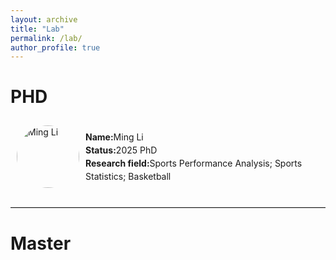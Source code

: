 ```yaml
---
layout: archive
title: "Lab"
permalink: /lab/
author_profile: true
---
```


# PHD 

  <!-- 李明 -->
<div class='paper-box' style="display: flex; align-items: center; gap: 10px; padding: 10px;">
  <!-- img r -->
  <div style="width: 100px; height: 100px; border-radius: 50%; overflow: hidden; flex-shrink: 0;">
    <img src='https://sportssuper.github.io/ZSL/assets/images/Ming-Li.png' alt="Ming Li" style="width: 100%; height: 100%; object-fit: cover;">
  </div>
  
  <!-- wd l -->
  <div style="flex-grow: 1;">
    <p style="margin: 0; line-height: 1.5;">
      <strong>Name:</strong>Ming Li<br>
      <strong>Status:</strong>2025 PhD<br>
      <strong>Research field:</strong>Sports Performance Analysis; Sports Statistics; Basketball
    </p>
  </div>
</div>

  <!-- 底部装饰线 -->
<hr style="border: 0; border-top: 1px solid #eee; border-bottom: 1px solid #ddd; margin: 20px 0;">

# Master



